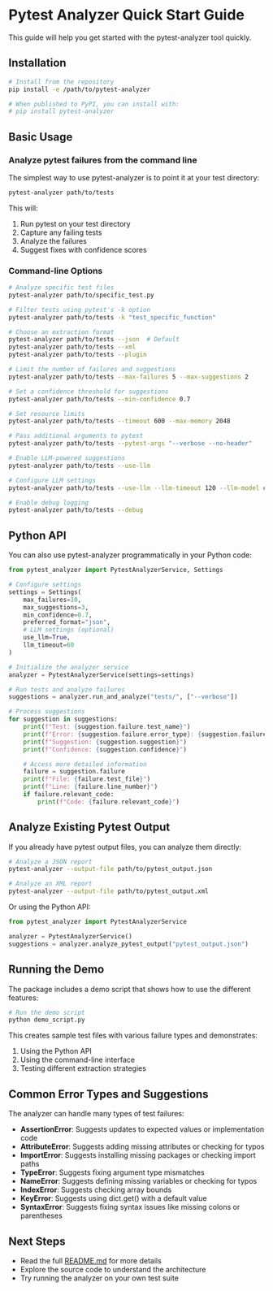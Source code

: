 # Pytest Analyzer Quick Start Guide

This guide will help you get started with the pytest-analyzer tool quickly.

## Installation

```bash
# Install from the repository
pip install -e /path/to/pytest-analyzer

# When published to PyPI, you can install with:
# pip install pytest-analyzer
```

## Basic Usage

### Analyze pytest failures from the command line

The simplest way to use pytest-analyzer is to point it at your test directory:

```bash
pytest-analyzer path/to/tests
```

This will:
1. Run pytest on your test directory
2. Capture any failing tests
3. Analyze the failures
4. Suggest fixes with confidence scores

### Command-line Options

```bash
# Analyze specific test files
pytest-analyzer path/to/specific_test.py

# Filter tests using pytest's -k option
pytest-analyzer path/to/tests -k "test_specific_function"

# Choose an extraction format
pytest-analyzer path/to/tests --json  # Default
pytest-analyzer path/to/tests --xml
pytest-analyzer path/to/tests --plugin

# Limit the number of failures and suggestions
pytest-analyzer path/to/tests --max-failures 5 --max-suggestions 2

# Set a confidence threshold for suggestions
pytest-analyzer path/to/tests --min-confidence 0.7

# Set resource limits
pytest-analyzer path/to/tests --timeout 600 --max-memory 2048

# Pass additional arguments to pytest
pytest-analyzer path/to/tests --pytest-args "--verbose --no-header"

# Enable LLM-powered suggestions
pytest-analyzer path/to/tests --use-llm

# Configure LLM settings
pytest-analyzer path/to/tests --use-llm --llm-timeout 120 --llm-model claude-3-haiku

# Enable debug logging
pytest-analyzer path/to/tests --debug
```

## Python API

You can also use pytest-analyzer programmatically in your Python code:

```python
from pytest_analyzer import PytestAnalyzerService, Settings

# Configure settings
settings = Settings(
    max_failures=10,
    max_suggestions=3,
    min_confidence=0.7,
    preferred_format="json",
    # LLM settings (optional)
    use_llm=True,
    llm_timeout=60
)

# Initialize the analyzer service
analyzer = PytestAnalyzerService(settings=settings)

# Run tests and analyze failures
suggestions = analyzer.run_and_analyze("tests/", ["--verbose"])

# Process suggestions
for suggestion in suggestions:
    print(f"Test: {suggestion.failure.test_name}")
    print(f"Error: {suggestion.failure.error_type}: {suggestion.failure.error_message}")
    print(f"Suggestion: {suggestion.suggestion}")
    print(f"Confidence: {suggestion.confidence}")

    # Access more detailed information
    failure = suggestion.failure
    print(f"File: {failure.test_file}")
    print(f"Line: {failure.line_number}")
    if failure.relevant_code:
        print(f"Code: {failure.relevant_code}")
```

## Analyze Existing Pytest Output

If you already have pytest output files, you can analyze them directly:

```bash
# Analyze a JSON report
pytest-analyzer --output-file path/to/pytest_output.json

# Analyze an XML report
pytest-analyzer --output-file path/to/pytest_output.xml
```

Or using the Python API:

```python
from pytest_analyzer import PytestAnalyzerService

analyzer = PytestAnalyzerService()
suggestions = analyzer.analyze_pytest_output("pytest_output.json")
```

## Running the Demo

The package includes a demo script that shows how to use the different features:

```bash
# Run the demo script
python demo_script.py
```

This creates sample test files with various failure types and demonstrates:
1. Using the Python API
2. Using the command-line interface
3. Testing different extraction strategies

## Common Error Types and Suggestions

The analyzer can handle many types of test failures:

- **AssertionError**: Suggests updates to expected values or implementation code
- **AttributeError**: Suggests adding missing attributes or checking for typos
- **ImportError**: Suggests installing missing packages or checking import paths
- **TypeError**: Suggests fixing argument type mismatches
- **NameError**: Suggests defining missing variables or checking for typos
- **IndexError**: Suggests checking array bounds
- **KeyError**: Suggests using dict.get() with a default value
- **SyntaxError**: Suggests fixing syntax issues like missing colons or parentheses

## Next Steps

- Read the full [README.md](README.md) for more details
- Explore the source code to understand the architecture
- Try running the analyzer on your own test suite
